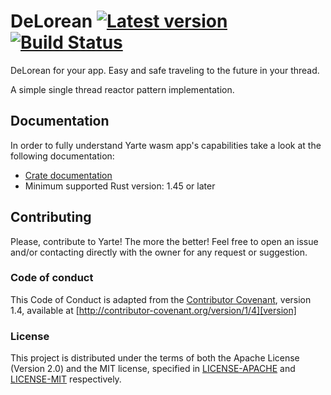 # DeLorean [![Latest version](https://img.shields.io/crates/v/delorean.svg)](https://crates.io/crates/delorean) [![Build Status](https://travis-ci.org/botika/yarte.svg?branch=master)](https://travis-ci.org/botika/yarte)

DeLorean for your app. Easy and safe traveling to the future in your thread.

A simple single thread reactor pattern implementation. 

## Documentation
In order to  fully understand Yarte wasm app's capabilities take a look at the following documentation:
- [Crate documentation](https://docs.rs/delorean/)
- Minimum supported Rust version: 1.45 or later

## Contributing

Please, contribute to Yarte! The more the better! Feel free to open an issue and/or contacting directly with the 
owner for any request or suggestion.

### Code of conduct
This Code of Conduct is adapted from the [Contributor Covenant][homepage], version 1.4, available at [http://contributor-covenant.org/version/1/4][version]

[homepage]: http://contributor-covenant.org
[version]: http://contributor-covenant.org/version/1/4/

### License
This project is distributed under the terms of both the Apache License (Version 2.0) and the MIT license, specified in 
[LICENSE-APACHE](../LICENSE-APACHE) and [LICENSE-MIT](../LICENSE-MIT) respectively.
